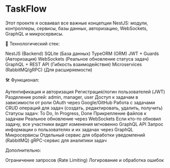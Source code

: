 # TaskFlow
Этот проекте я осваивал все важные концепции NestJS: модули, контроллеры, сервисы, базы данных, авторизацию, WebSockets, GraphQL и микросервисы.

📌 Технологический стек:

NestJS (Backend)
SQLite (База данных)
TypeORM (ORM)
JWT + Guards (Авторизация)
WebSockets (Реальное обновление статуса задач)
GraphQL + REST API (Гибкость взаимодействия)
Microservices (RabbitMQ/gRPC) (Для расширяемости)

🛠 Функционал:

Аутентификация и авторизация
Регистрация/логин пользователей (JWT)
Разделение ролей: admin, manager, user
Доступ к задачам в зависимости от роли
OAuth через Google/GitHub
Работа с задачами
CRUD операций для задач (создать, редактировать, удалить, получить)
Статусы задач: To Do, In Progress, Done
Прикрепление файлов к задачам
Реальное обновление через WebSockets
Если кто-то обновил задачу, все участники видят изменения мгновенно
GraphQL API
Запрос информации о пользователях и их задачах через GraphQL
Микросервисы
Отдельный сервис для обработки уведомлений (RabbitMQ)
gRPC-сервис для аналитики задач

Дополнительно:

Ограничение запросов (Rate Limiting)
Логирование и обработка ошибок
